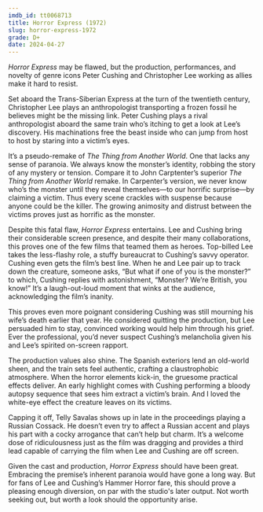 ```yaml
---
imdb_id: tt0068713
title: Horror Express (1972)
slug: horror-express-1972
grade: D+
date: 2024-04-27
---
```


_Horror Express_ may be flawed, but the production, performances, and novelty of genre icons Peter Cushing and Christopher Lee working as allies make it hard to resist.

<!-- end -->

Set aboard the Trans-Siberian Express at the turn of the twentieth century, Christopher Lee plays an anthropologist transporting a frozen fossil he believes might be the missing link. Peter Cushing plays a rival anthropologist aboard the same train who’s itching to get a look at Lee’s discovery. His machinations free the beast inside who can jump from host to host by staring into a victim’s eyes.

It’s a pseudo-remake of <span data-imdb-id="tt0044121">_The Thing from Another World_</span>. One that lacks any sense of paranoia. We always know the monster’s identity, robbing the story of any mystery or tension. Compare it to John Carptenter’s superior <span data-imdb-id="tt0044121">_The Thing from Another World_ remake</span>. In Carpenter’s version, we never know who’s the monster until they reveal themselves—to our horrific surprise—by claiming a victim. Thus every scene crackles with suspense because anyone could be the killer. The growing animosity and distrust between the victims proves just as horrific as the monster.

Despite this fatal flaw, _Horror Express_ entertains. Lee and Cushing bring their considerable screen presence, and despite their many collaborations, this proves one of the few films that teamed them as heroes. Top-billed Lee takes the less-flashy role, a stuffy bureaucrat to Cushing’s savvy operator. Cushing even gets the film’s best line. When he and Lee pair up to track down the creature, someone asks, “But what if one of you is the monster?” to which, Cushing replies with astonishment, “Monster? We’re British, you know!” It’s a laugh-out-loud moment that winks at the audience, acknowledging the film’s inanity.

This proves even more poignant considering Cushing was still mourning his wife’s death earlier that year. He considered quitting the production, but Lee persuaded him to stay, convinced working would help him through his grief. Ever the professional, you’d never suspect Cushing’s melancholia given his and Lee’s spirited on-screen rapport.

The production values also shine. The Spanish exteriors lend an old-world sheen, and the train sets feel authentic, crafting a claustrophobic atmosphere. When the horror elements kick-in, the gruesome practical effects deliver. An early highlight comes with Cushing performing a bloody autopsy sequence that sees him extract a victim’s brain. And I loved the white-eye effect the creature leaves on its victims.

Capping it off, Telly Savalas shows up in late in the proceedings playing a Russian Cossack. He doesn’t even try to affect a Russian accent and plays his part with a cocky arrogance that can’t help but charm. It’s a welcome dose of ridiculousness just as the film was dragging and provides a third lead capable of carrying the film when Lee and Cushing are off screen.

Given the cast and production, _Horror Express_ should have been great. Embracing the premise’s inherent paranoia would have gone a long way. But for fans of Lee and Cushing’s Hammer Horror fare, this should prove a pleasing enough diversion, on par with the studio's later output. Not worth seeking out, but worth a look should the opportunity arise.
